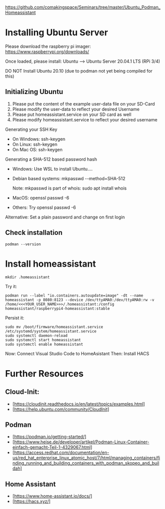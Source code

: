 https://github.com/comakingspace/Seminars/tree/master/Ubuntu_Podman_Homeassistant

# Installing Ubuntu Server

Please download the raspberry pi imager:
https://www.raspberrypi.org/downloads/

Once loaded, please install:
Ubuntu --> Ubuntu Server 20.04.1 LTS (RPi 3/4)

DO NOT Install Ubuntu 20.10 (due to podman not yet being compiled for this)


## Initializing Ubuntu

1. Please put the content of the example user-data file on your SD-Card
2. Please modify the user-data to reflect your desired Username
3. Please put homeassistant.service on your SD card as well
4. Please modify homeassistant.service to reflect your desired username

Generating your SSH Key 
- On Windows: ssh-keygen
- On Linux: ssh-keygen
- On Mac OS: ssh-keygen

Generating a SHA-512 based password hash
- Windows: Use WSL to install Ubuntu….
- Debian based systems: mkpasswd --method=SHA-512
    
    Note: mkpasswd is part of whois: sudo apt install whois
- MacOS: openssl passwd -6
- Others: Try openssl passwd -6

Alternative: Set a plain password and change on first login

## Check installation
```podman --version```


# Install homeassistant
```mkdir .homeassistant```

Try it:

```podman run --label "io.containers.autoupdate=image" -dt --name homeassistant -p 8080:8123 --device /dev/ttyAMA0:/dev/ttyAMA0:rw -v /home/<<<YOUR_USER_NAME>>>/.homeassistant:/config homeassistant/raspberrypi4-homeassistant:stable```


Persist it:
```
sudo mv /boot/firmware/homeassistant.service /etc/systemd/system/homeassistant.service
sudo systemctl daemon-reload
sudo systemctl start homeassistant
sudo systemctl enable homeassistant
```


Now: Connect Visual Studio Code to HomeAsistant
Then: Install HACS


# Further Resources
## Cloud-Init:
- [https://cloudinit.readthedocs.io/en/latest/topics/examples.html]
- [https://help.ubuntu.com/community/CloudInit]

## Podman
- [https://podman.io/getting-started/]
- [https://www.heise.de/developer/artikel/Podman-Linux-Container-einfach-gemacht-Teil-1-4329067.html]
- [https://access.redhat.com/documentation/en-us/red_hat_enterprise_linux_atomic_host/7/html/managing_containers/finding_running_and_building_containers_with_podman_skopeo_and_buildah]

## Home Assistant
- [https://www.home-assistant.io/docs/]
- [https://hacs.xyz/]
